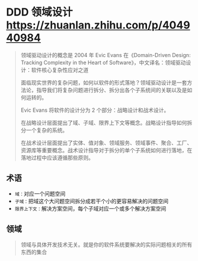 # DDD 领域设计<https://zhuanlan.zhihu.com/p/404940984>

> 领域驱动设计的概念是 2004 年 Evic Evans 在《Domain-Driven Design: Tracking Complexity in the Heart of Software》，中文译名：领域驱动设计：软件核心复杂性应对之道
>
> 面临现实世界的复杂问题，如何以软件的形式落地？领域驱动设计是一套方法论，指导我们将复杂问题进行拆分、拆分出各个子系统间的关联以及是如何运转的。
>
> Evic Evans 将软件的设计分为 2 个部分：战略设计和战术设计。
>
> 在战略设计层面提出了域、子域、限界上下文等概念。战略设计指导如何拆分一个复杂的系统。
>
> 在战术设计层面提出了实体、值对象、领域服务、领域事件、聚合、工厂、资源库等重要概念。战术设计指导对于拆分的单个子系统如何进行落地，在落地过程中应该遵循那些原则。

## 术语

- `域：`对应一个问题空间
- `子域：`把域这个大问题空间拆分成若干个小的更容易解决的问题空间
- `限界上下文：`解决方案空间，每个子域对应一个或多个解决方案空间

## 领域

> 领域与具体开发技术无关。就是你的软件系统要解决的实际问题相关的所有东西的集合
